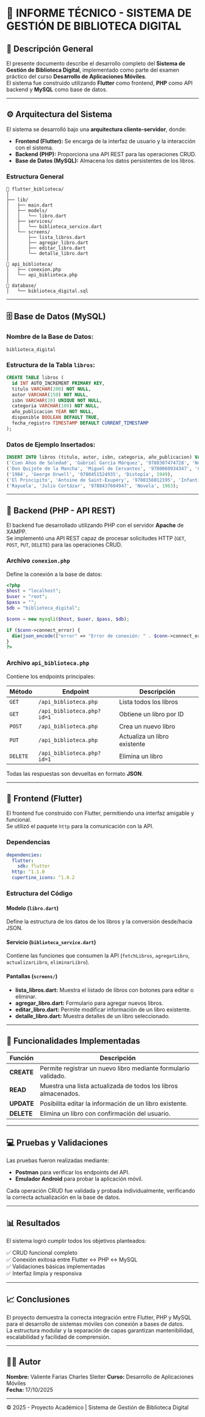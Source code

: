 # 📘 INFORME TÉCNICO - SISTEMA DE GESTIÓN DE BIBLIOTECA DIGITAL

## 🧩 Descripción General

El presente documento describe el desarrollo completo del **Sistema de Gestión de Biblioteca Digital**, implementado como parte del examen práctico del curso **Desarrollo de Aplicaciones Móviles**.  
El sistema fue construido utilizando **Flutter** como frontend, **PHP** como API backend y **MySQL** como base de datos.

---

## ⚙️ Arquitectura del Sistema

El sistema se desarrolló bajo una **arquitectura cliente-servidor**, donde:

- **Frontend (Flutter):** Se encarga de la interfaz de usuario y la interacción con el sistema.
- **Backend (PHP):** Proporciona una API REST para las operaciones CRUD.
- **Base de Datos (MySQL):** Almacena los datos persistentes de los libros.

### Estructura General

```
📁 flutter_biblioteca/
│
├── lib/
│   ├── main.dart
│   ├── models/
│   │   └── libro.dart
│   ├── services/
│   │   └── biblioteca_service.dart
│   └── screens/
│       ├── lista_libros.dart
│       ├── agregar_libro.dart
│       ├── editar_libro.dart
│       └── detalle_libro.dart
│
📁 api_biblioteca/
│   ├── conexion.php
│   └── api_biblioteca.php
│
📁 database/
│   └── biblioteca_digital.sql
```

---

## 🗄️ Base de Datos (MySQL)

### Nombre de la Base de Datos:
`biblioteca_digital`

### Estructura de la Tabla `libros`:
```sql
CREATE TABLE libros (
  id INT AUTO_INCREMENT PRIMARY KEY,
  titulo VARCHAR(200) NOT NULL,
  autor VARCHAR(150) NOT NULL,
  isbn VARCHAR(20) UNIQUE NOT NULL,
  categoria VARCHAR(100) NOT NULL,
  año_publicacion YEAR NOT NULL,
  disponible BOOLEAN DEFAULT TRUE,
  fecha_registro TIMESTAMP DEFAULT CURRENT_TIMESTAMP
);
```

### Datos de Ejemplo Insertados:
```sql
INSERT INTO libros (titulo, autor, isbn, categoria, año_publicacion) VALUES
('Cien Años de Soledad', 'Gabriel García Márquez', '9780307474728', 'Novela', 1967),
('Don Quijote de la Mancha', 'Miguel de Cervantes', '9780060934347', 'Clásico', 1605),
('1984', 'George Orwell', '9780451524935', 'Distopía', 1949),
('El Principito', 'Antoine de Saint-Exupéry', '9780156012195', 'Infantil', 1943),
('Rayuela', 'Julio Cortázar', '9788437604947', 'Novela', 1963);
```

---

## 🧠 Backend (PHP - API REST)

El backend fue desarrollado utilizando PHP con el servidor **Apache** de XAMPP.  
Se implementó una API REST capaz de procesar solicitudes HTTP (`GET`, `POST`, `PUT`, `DELETE`) para las operaciones CRUD.

### Archivo `conexion.php`
Define la conexión a la base de datos:
```php
<?php
$host = "localhost";
$user = "root";
$pass = "";
$db = "biblioteca_digital";

$conn = new mysqli($host, $user, $pass, $db);

if ($conn->connect_error) {
  die(json_encode(["error" => "Error de conexión: " . $conn->connect_error]));
}
?>
```

### Archivo `api_biblioteca.php`
Contiene los endpoints principales:

| Método | Endpoint | Descripción |
|--------|-----------|-------------|
| `GET` | `/api_biblioteca.php` | Lista todos los libros |
| `GET` | `/api_biblioteca.php?id=1` | Obtiene un libro por ID |
| `POST` | `/api_biblioteca.php` | Crea un nuevo libro |
| `PUT` | `/api_biblioteca.php` | Actualiza un libro existente |
| `DELETE` | `/api_biblioteca.php?id=1` | Elimina un libro |

Todas las respuestas son devueltas en formato **JSON**.

---

## 📱 Frontend (Flutter)

El frontend fue construido con Flutter, permitiendo una interfaz amigable y funcional.  
Se utilizó el paquete `http` para la comunicación con la API.

### Dependencias
```yaml
dependencies:
  flutter:
    sdk: flutter
  http: ^1.1.0
  cupertino_icons: ^1.0.2
```

### Estructura del Código

#### Modelo (`libro.dart`)
Define la estructura de los datos de los libros y la conversión desde/hacia JSON.

#### Servicio (`biblioteca_service.dart`)
Contiene las funciones que consumen la API (`fetchLibros`, `agregarLibro`, `actualizarLibro`, `eliminarLibro`).

#### Pantallas (`screens/`)
- **lista_libros.dart:** Muestra el listado de libros con botones para editar o eliminar.  
- **agregar_libro.dart:** Formulario para agregar nuevos libros.  
- **editar_libro.dart:** Permite modificar información de un libro existente.  
- **detalle_libro.dart:** Muestra detalles de un libro seleccionado.

---

## 🧩 Funcionalidades Implementadas

| Función | Descripción |
|----------|--------------|
| **CREATE** | Permite registrar un nuevo libro mediante formulario validado. |
| **READ** | Muestra una lista actualizada de todos los libros almacenados. |
| **UPDATE** | Posibilita editar la información de un libro existente. |
| **DELETE** | Elimina un libro con confirmación del usuario. |

---

## 💻 Pruebas y Validaciones

Las pruebas fueron realizadas mediante:
- **Postman** para verificar los endpoints del API.
- **Emulador Android** para probar la aplicación móvil.

Cada operación CRUD fue validada y probada individualmente, verificando la correcta actualización en la base de datos.

---

## 📊 Resultados

El sistema logró cumplir todos los objetivos planteados:

✅ CRUD funcional completo  
✅ Conexión exitosa entre Flutter ↔ PHP ↔ MySQL  
✅ Validaciones básicas implementadas  
✅ Interfaz limpia y responsiva

---

## 📈 Conclusiones

El proyecto demuestra la correcta integración entre Flutter, PHP y MySQL para el desarrollo de sistemas móviles con conexión a bases de datos.  
La estructura modular y la separación de capas garantizan mantenibilidad, escalabilidad y facilidad de comprensión.

---

## 👨‍💻 Autor

**Nombre:** Valiente Farias Charles Sleiter
**Curso:** Desarrollo de Aplicaciones Móviles  
**Fecha:** 17/10/2025

---

© 2025 - Proyecto Académico | Sistema de Gestión de Biblioteca Digital
